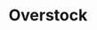 ---
layout: game
title:  "Overstock"
location: "Games/Overstock.html"
width: 960
height: 600
desc: "You are a regular employee working during a not-so-regular day at PAPER™, an office supplies store that has begun to employ the use of its new cleaning technology. However, this unorthodox sanitation method has to be tamed."
time: 72 hours
made: Ludum Dare 46
jampage: https://ldjam.com/events/ludum-dare/46/overstock
display-order: 8
music:
    1: "-"
    2: "-"
    3: "-"
bandcamp: #
controls: |
    <b>WASD</b> or <b>Arrow Keys</b> - Movement <br>
    <b>Z</b> - Collect cleaning item <br>
    <b>X</b> - Place cleaning item <br>
instructions: |
    Find and put down supplies that can be found around the store to feed your cleaning companion.
	Your friend will consume supplies you place and remove dirt that customers track in, but be careful, as the customers will be scared off if it comes in contact with them.
	The store will close if too much dirt builds up, three customers get frightened, or your helper runs out of cleaning supplies.
---